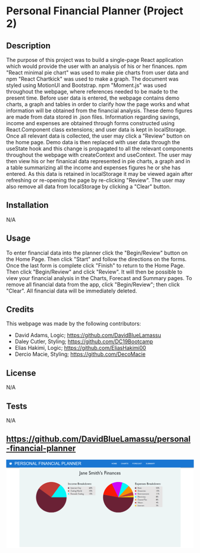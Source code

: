 # Personal Financial Planner (Project 2)

## Description
The purpose of this project was to build a single-page React application which would provide the user with an analysis of his or her finances. npm "React minimal pie chart" was used to make pie charts from user data and npm "React Chartkick" was used to make a graph. The document was styled using MotionUI and Bootstrap. npm "Moment.js" was used throughout the webpage, where references needed to be made to the present time. Before user data is entered, the webpage contains demo charts, a graph and tables in order to clarify how the page works and what information will be obtained from the financial analysis. These demo figures are made from data stored in .json files. Information regarding savings, income and expenses are obtained through forms constructed using React.Component class extensions; and user data is kept in localStorage. Once all relevant data is collected, the user may click a "Review" button on the home page. Demo data is then replaced with user data through the useState hook and this change is propagated to all the relevant components throughout the webpage with createContext and useContext. The user may then view his or her finanical data represented in pie charts, a graph and in a table summarizing all the income and expenses figures he or she has entered. As this data is retained in localStorage it may be viewed again after refreshing or re-opening the page by re-clicking "Review". The user may also remove all data from localStorage by clicking a "Clear" button.

## Installation
N/A

## Usage
To enter financial data into the planner click the "Begin/Review" button on the Home Page. Then click "Start" and follow the directions on the forms. Once the last form is complete click "Finish" to return to the Home Page. Then click "Begin/Review" and click "Review". It will then be possible to view your financial analysis in the Charts, Forecast and Summary pages. To remove all financial data from the app, click "Begin/Review"; then click "Clear". All financial data will be immediately deleted.

## Credits
This webpage was made by the following contributors:

- David Adams, Logic; https://github.com/DavidBlueLamassu 
- Daley Cutler, Styling; https://github.com/DC19Bootcamp 
- Elias Hakimi, Logic; https://github.com/EliasHakimi00 
- Dercio Macie, Styling; https://github.com/DecoMacie 

## License
N/A

## Tests
N/A

## https://github.com/DavidBlueLamassu/personal-financial-planner

![Screenshot of the Personal Financial Planner](./public/assets/financial-planner-screenshot.png)